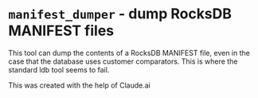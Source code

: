 # `manifest_dumper` - dump RocksDB MANIFEST files

This tool can dump the contents of a RocksDB MANIFEST file, even in the
case that the database uses customer comparators. This is where the standard
ldb tool seems to fail.

This was created with the help of Claude.ai
